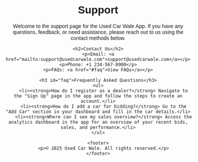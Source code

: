 <!DOCTYPE html>
<html lang="en">
<head>
    <meta charset="UTF-8">
    <meta name="viewport" content="width=device-width, initial-scale=1.0">
    <title>Support - Used Car Wale</title>
</head>
<body style="font-family: Arial, sans-serif; text-align: center; padding: 20px;">
    <h1>Support</h1>
    <p>Welcome to the support page for the Used Car Wale App. If you have any questions, feedback, or need assistance, please reach out to us using the contact methods below.</p>
    
    <h2>Contact Us</h2>
    <p>Email: <a href="mailto:support@usedcarwale.com">support@usedcarwale.com</a></p>
    <p>Phone: +1 234-567-8900</p>
    <p>FAQs: <a href="#faq">View FAQs</a></p>

    <h3 id="faq">Frequently Asked Questions</h3>
    <ul>
        <li><strong>How do I register as a dealer?</strong> Navigate to the "Sign Up" page in the app and follow the steps to create an account.</li>
        <li><strong>How do I add a car for bidding?</strong> Go to the "Add Car" section in your dashboard and fill in the car details.</li>
        <li><strong>Where can I see my sales overview?</strong> Access the analytics dashboard in the app for an overview of your recent bids, sales, and performance.</li>
    </ul>

    <footer>
        <p>© 2025 Used Car Wale. All rights reserved.</p>
    </footer>
</body>
</html>
